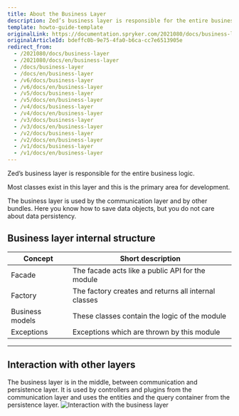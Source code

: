 ```yaml
---
title: About the Business Layer
description: Zed’s business layer is responsible for the entire business logic.
template: howto-guide-template
originalLink: https://documentation.spryker.com/2021080/docs/business-layer
originalArticleId: bdeffc0b-9e75-4fa0-b6ca-cc7e6513905e
redirect_from:
  - /2021080/docs/business-layer
  - /2021080/docs/en/business-layer
  - /docs/business-layer
  - /docs/en/business-layer
  - /v6/docs/business-layer
  - /v6/docs/en/business-layer
  - /v5/docs/business-layer
  - /v5/docs/en/business-layer
  - /v4/docs/business-layer
  - /v4/docs/en/business-layer
  - /v3/docs/business-layer
  - /v3/docs/en/business-layer
  - /v2/docs/business-layer
  - /v2/docs/en/business-layer
  - /v1/docs/business-layer
  - /v1/docs/en/business-layer
---
```


Zed’s business layer is responsible for the entire business logic.

Most classes exist in this layer and this is the primary area for development.

The business layer is used by the communication layer and by other bundles. Here you know how to save data objects, but you do not care about data persistency.

## Business layer internal structure

| Concept         | Short description                                    |
| --------------- | ---------------------------------------------------- |
| Facade          | The facade acts like a public API for the module     |
| Factory         | The factory creates and returns all internal classes |
| Business models | These classes contain the logic of the module        |
| Exceptions      | Exceptions which are thrown by this module           |

------

## Interaction with other layers

The business layer is in the middle, between communication and persistence layer. It is used by controllers and plugins from the communication layer and uses the entities and the query container from the persistence layer.
![Interaction with the business layer](https://spryker.s3.eu-central-1.amazonaws.com/docs/Developer+Guide/Back-End/Zed/Business+Layer/business-layer-interaction.png) 

